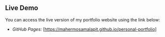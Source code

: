 ## Live Demo

You can access the live version of my portfolio website using the link below:

- *GitHub Pages:* [https://mahermosamalapit.github.io/personal-portfolio]



